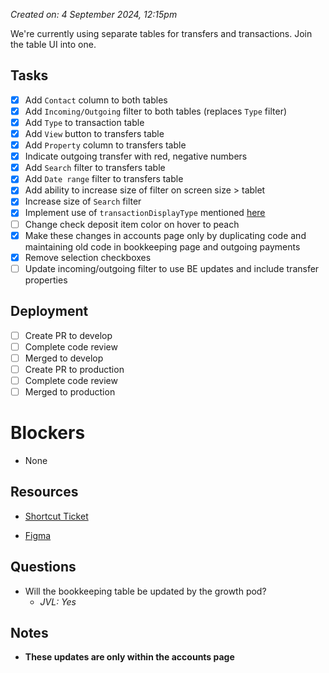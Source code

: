*Created on: 4 September 2024, 12:15pm*

We're currently using separate tables for transfers and transactions. Join the table UI into one.

## Tasks
- [x] Add `Contact` column to both tables
- [x] Add `Incoming/Outgoing` filter to both tables (replaces `Type` filter)
- [x] Add `Type` to transaction table
- [x] Add `View` button to transfers table
- [x] Add `Property` column to transfers table
- [x] Indicate outgoing transfer with red, negative numbers
- [x] Add `Search` filter to transfers table
- [x] Add `Date range` filter to transfers table
- [x] Add ability to increase size of filter on screen size > tablet
- [x] Increase size of `Search` filter
- [x] Implement use of `transactionDisplayType` mentioned [here](https://zibo-workspace.slack.com/archives/D03G7BFBQK1/p1724706768022369)
- [ ] Change check deposit item color on hover to peach
- [x] Make these changes in accounts page only by duplicating code and maintaining old code in bookkeeping page and outgoing payments
- [x] Remove selection checkboxes
- [ ] Update incoming/outgoing filter to use BE updates and include transfer properties
## Deployment
- [ ] Create PR to develop
- [ ] Complete code review
- [ ] Merged to develop
- [ ] Create PR to production
- [ ] Complete code review
- [ ] Merged to production
# Blockers
- None
## Resources
- [Shortcut Ticket](https://app.shortcut.com/azibo-inc/story/47964/fe-consolidate-transfer-and-transaction-table-ui)
* [Figma](https://www.figma.com/design/VxbEjaadB0rH9S0gdhuLSr/Banking-View-Transactions?node-id=405-34087&node-type=FRAME&t=ur2ts43Y2UGtJcQE-0)

## Questions
- Will the bookkeeping table be updated by the growth pod?
	- *JVL: Yes*

## Notes
- **These updates are only within the accounts page**